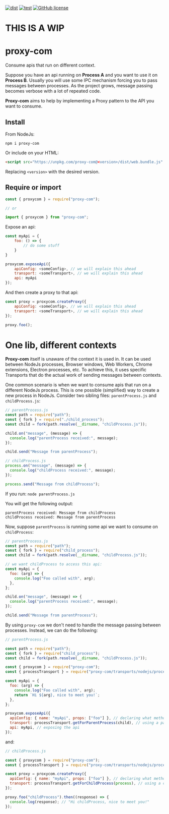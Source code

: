 [![dist](https://github.com/ramaralo/proxy-com/actions/workflows/dist.yml/badge.svg)](https://github.com/ramaralo/proxy-com/actions/workflows/dist.yml)
[![test](https://github.com/ramaralo/proxy-com/actions/workflows/test.yml/badge.svg)](https://github.com/ramaralo/proxy-com/actions/workflows/test.yml)
[![GitHub license](https://img.shields.io/github/license/ramaralo/proxy-com)](https://github.com/ramaralo/proxy-com/blob/main/LICENSE)

# THIS IS A WIP

# proxy-com

Consume apis that run on different context.

Suppose you have an api running on **Process A** and you want to use it on **Process B**. Usually you will use some IPC
mechanism forcing you to pass messages between processes. As the project grows, message passing becomes verbose with a
lot of repeated code.

**Proxy-com** aims to help by implementing a Proxy pattern to the API you want to consume.

## Install

From NodeJs:

`npm i proxy-com`

Or include on your HTML:

```html
<script src="https://unpkg.com/proxy-com@<version>/dist/web.bundle.js" />
```

Replacing `<version>` with the desired version.

## Require or import

```javascript
const { proxycom } = require("proxy-com");

// or

import { proxycom } from "proxy-com";
```

Expose an api:

```javascript
const myApi = {
    foo: () => {
        // do some stuff
    }
}

proxycom.exposeApi({
    apiConfig: <someConfig>, // we will explain this ahead
    transport: <someTransport>, // we will explain this ahead
    api: myApi
});
```

And then create a proxy to that api:

```javascript
const proxy = proxycom.createProxy({
    apiConfig: <someConfig>, // we will explain this ahead
    transport: <someTransport>, // we will explain this ahead
});

proxy.foo();
```

# One lib, different contexts

**Proxy-com** itself is unaware of the context it is used in. It can be used between NodeJs processes, Browser windows,
Web Workers, Chrome extensions, Electron processes, etc. To achieve this, it uses specific Transports that do the actual
work of sending messages between contexts.

One common scenario is when we want to consume apis that run on a different NodeJs process. This is one possible (simplified)
way to create a new process in NodeJs. Consider two sibling files: `parentProcess.js` and `childProcess.js`:

```javascript
// parentProcess.js
const path = require("path");
const { fork } = require("./child_process");
const child = fork(path.resolve(__dirname, "childProcess.js"));

child.on("message", (message) => {
  console.log("parentProcess received:", message);
});

child.send("Message from parentProcess");
```

```javascript
// childProcess.js
process.on("message", (message) => {
  console.log("childProcess received:", message);
});

process.send("Message from childProcess");
```

If you run:
`node parentProcess.js`

You will get the following output:

```
parentProcess received: Message from childProcess
childProcess received: Message from parentProcess
```

Now, suppose `parentProcess` is running some api we want to consume on `childProcess`:

```javascript
// parentProcess.js
const path = require("path");
const { fork } = require("child_process");
const child = fork(path.resolve(__dirname, "childProcess.js"));

// we want childProcess to access this api:
const myApi = {
  foo: (arg) => {
    console.log("Foo called with", arg);
  },
};

child.on("message", (message) => {
  console.log("parentProcess received:", message);
});

child.send("Message from parentProcess");
```

By using `proxy-com` we don't need to handle the message passing between processes. Instead, we can do the following:

```javascript
// parentProcess.js

const path = require("path");
const { fork } = require("child_process");
const child = fork(path.resolve(__dirname, "childProcess.js"));

const { proxycom } = require("proxy-com");
const { processTransport } = require("proxy-com/transports/nodejs/process");

const myApi = {
  foo: (arg) => {
    console.log("Foo called with", arg);
    return `Hi ${arg}, nice to meet you!`;
  },
};

proxycom.exposeApi({
  apiConfig: { name: "myApi", props: ["foo"] }, // declaring what methods of myApi we want to expose
  transport: processTransport.getForParentProcess(child), // using a parent process transport specific for multi NodeJs processes
  api: myApi, // exposing the api
});
```

and:

```javascript
// childProcess.js

const { proxycom } = require("proxy-com");
const { processTransport } = require("proxy-com/transports/nodejs/process");

const proxy = proxycom.createProxy({
  apiConfig: { name: "myApi", props: ["foo"] }, // declaring what method we want to proxy (usually the same that are exposed)
  transport: processTransport.getForChildProcess(process), // using a child process transport specific for multi NodeJs processes
});

proxy.foo("childProcess").then((response) => {
  console.log(response); // "Hi childProcess, nice to meet you!"
});
```
